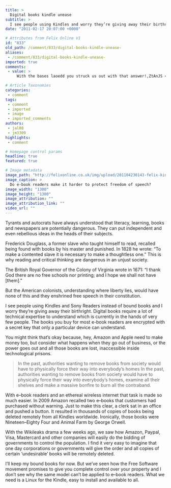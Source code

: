 ```yaml
---
title: >
  Digital books kindle unease
subtitle: >
  I see people using Kindles and worry they’re giving away their birthright
date: "2011-02-17 20:07:00 +0000"

# Attributes from Felix Online V1
id: "833"
old_path: /comment/833/digital-books-kindle-unease-
aliases:
 - /comment/833/digital-books-kindle-unease-
imported: true
comments:
 - value: >
     With the bases laoedd you struck us out with that answer!,ZtAnJS <a href="http://gxlyxqyxvbgg.com/">gxlyxqyxvbgg</a>, <a href="http://www.prednisone-online.com/">prednisone</a> cxgmut <a href="http://www.cheaplifeinsurance-site.com/">cheap life insurance</a> 233115

# Article Taxonomies
categories:
 - comment
tags:
 - comment
 - imported
 - image
 - imported_comments
authors:
 - jal08
 - jm3309
highlights:
 - comment

# Homepage control params
headline: true
featured: true

# Image metadata
image_path: "http://felixonline.co.uk/img/upload/201104230143-felix-kindle-2-front1.jpeg"
image_caption: >
  Do e-book readers make it harder to protect freedom of speech?
image_width: "1300"
image_height: "1300"
image_attribution: ""
image_attribution_link: ""
video_url: ""
---
```


Tyrants and autocrats have always understood that literacy, learning, books and newspapers are potentially dangerous. They can put independent and even rebellious ideas in the heads of their subjects.

Frederick Douglass, a former slave who taught himself to read, recalled being found with books by his master and punished. In 1828 he wrote: “To make a contented slave it is necessary to make a thoughtless one.” This is why reading and critical thinking are dangerous in an unjust society.

The British Royal Governor of the Colony of Virginia wrote in 1671: “I thank God there are no free schools nor printing; and I hope we shall not have [them].”

But the American colonists, understanding where liberty lies, would have none of this and they enshrined free speech in their constitution.

I see people using Kindles and Sony Readers instead of bound books and I worry they’re giving away their birthright. Digital books require a lot of technical expertise to understand which is currently in the hands of very few people. The books you buy for most e-book readers are encrypted with a secret key that only a particular device can understand.

You might think that’s okay because, hey, Amazon and Apple need to make money too, but consider what happens when they go out of business, or the power goes out and all those books are lost, inaccessible inside technological prisons.
> In the past, authorities wanting to remove books from society would have to physically force their way into everybody’s homes
In the past, authorities wanting to remove books from society would have to physically force their way into everybody’s homes, examine all their shelves and make a massive bonfire to burn all the contraband.

With e–book readers and an ethereal wireless internet that task is made so much easier. In 2009 Amazon recalled two e–books that customers had purchased without warning. Just to make this clear, a clerk sat in an office and pushed a button. It resulted in thousands of copies of books being deleted remotely from all Kindles worldwide. Ironically, those books were Nineteen–Eighty Four and Animal Farm by George Orwell.

With the Wikileaks drama a few weeks ago, we saw how Amazon, Paypal, Visa, Mastercard and other companies will easily do the bidding of governments to control the population. I find it very easy to imagine that one day corporations or governments will give the order and all copies of certain ‘undesirable’ books will be remotely deleted.

I’ll keep my bound books for now. But we’ve seen how the Free Software movement promises to give you complete control over your property and I don’t see why the same model can’t be applied to e–book readers. What we need is a Linux for the Kindle, easy to install and available to all.
